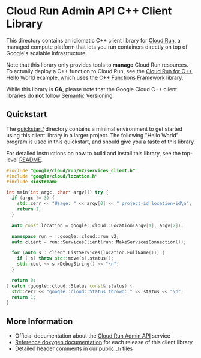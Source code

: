 # Cloud Run Admin API C++ Client Library

This directory contains an idiomatic C++ client library for
[Cloud Run][cloud-service-root], a managed compute platform that lets you run
containers directly on top of Google's scalable infrastructure.

Note that this library only provides tools to **manage** Cloud Run resources. To
actually deploy a C++ function to Cloud Run, see the
[Cloud Run for C++ Hello World][hello-world] example, which uses the
[C++ Functions Framework][functions-framework] library.

While this library is **GA**, please note that the Google Cloud C++ client
libraries do **not** follow [Semantic Versioning](https://semver.org/).

## Quickstart

The [quickstart/](quickstart/README.md) directory contains a minimal environment
to get started using this client library in a larger project. The following
"Hello World" program is used in this quickstart, and should give you a taste of
this library.

For detailed instructions on how to build and install this library, see the
top-level [README](/README.md#building-and-installing).

<!-- inject-quickstart-start -->

```cc
#include "google/cloud/run/v2/services_client.h"
#include "google/cloud/location.h"
#include <iostream>

int main(int argc, char* argv[]) try {
  if (argc != 3) {
    std::cerr << "Usage: " << argv[0] << " project-id location-id\n";
    return 1;
  }

  auto const location = google::cloud::Location(argv[1], argv[2]);

  namespace run = ::google::cloud::run_v2;
  auto client = run::ServicesClient(run::MakeServicesConnection());

  for (auto s : client.ListServices(location.FullName())) {
    if (!s) throw std::move(s).status();
    std::cout << s->DebugString() << "\n";
  }

  return 0;
} catch (google::cloud::Status const& status) {
  std::cerr << "google::cloud::Status thrown: " << status << "\n";
  return 1;
}
```

<!-- inject-quickstart-end -->

## More Information

- Official documentation about the [Cloud Run Admin API][cloud-service-docs]
  service
- [Reference doxygen documentation][doxygen-link] for each release of this
  client library
- Detailed header comments in our [public `.h`][source-link] files

[cloud-service-docs]: https://cloud.google.com/run/docs
[cloud-service-root]: https://cloud.google.com/run
[doxygen-link]: https://cloud.google.com/cpp/docs/reference/run/latest/
[functions-framework]: https://github.com/GoogleCloudPlatform/functions-framework-cpp
[hello-world]: https://github.com/GoogleCloudPlatform/cpp-samples/tree/main/cloud-run-hello-world
[source-link]: https://github.com/googleapis/google-cloud-cpp/tree/main/google/cloud/run
